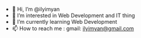 - 👋 Hi, I’m @ilyimyan
- 👀 I’m interested in Web Development and IT thing
- 🌱 I’m currently learning Web Development
- 📫 How to reach me : gmail: ilyimyan@gmail.com

<!---
ilyimyan/ilyimyan is a ✨ special ✨ repository because its `README.md` (this file) appears on your GitHub profile.
You can click the Preview link to take a look at your changes.
--->
